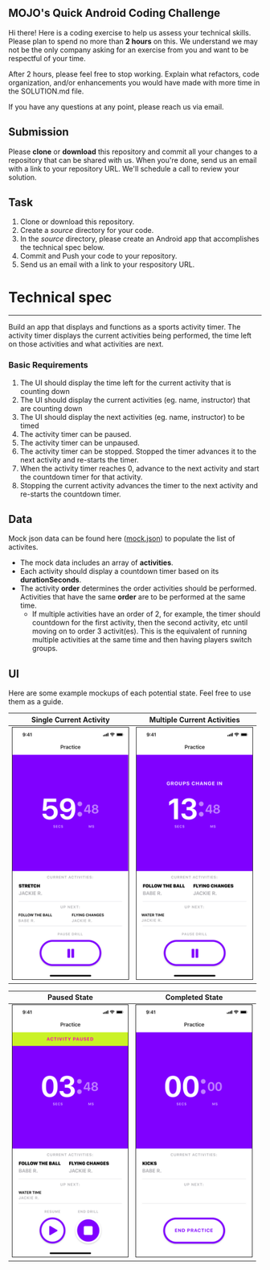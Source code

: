 ## MOJO's Quick Android Coding Challenge

Hi there! Here is a coding exercise to help us assess your technical skills. Please plan to spend no more than **2 hours** on this. We understand we may not be the only company asking for an exercise from you and want to be respectful of your time.

After 2 hours, please feel free to stop working. Explain what refactors, code organization, and/or enhancements you would have made with more time in the SOLUTION.md file.

If you have any questions at any point, please reach us via email.

## Submission
Please **clone** or **download** this repository and commit all your changes to a repository that can be shared with us. When you're done, send us an email with a link to your repository URL. We'll schedule a call to review your solution.

## Task

1. Clone or download this repository.
2. Create a *source* directory for your code.
3. In the *source* directory, please create an Android app that accomplishes the technical spec below.
4. Commit and Push your code to your repository.
5. Send us an email with a link to your respository URL.

# Technical spec
_____________

Build an app that displays and functions as a sports activity timer. The activity timer displays the current activities being performed, the time left on those activities and what activities are next.

### Basic Requirements

1. The UI should display the time left for the current activity that is counting down
1. The UI should display the current activities (eg. name, instructor) that are counting down
1. The UI should display the next activities (eg. name, instructor) to be timed
1. The activity timer can be paused.
2. The activity timer can be unpaused.
3. The activity timer can be stopped. Stopped the timer advances it to the next activity and re-starts the timer. 
1. When the activity timer reaches 0, advance to the next activity and start the countdown timer for that activity.
1. Stopping the current activity advances the timer to the next activity and re-starts the countdown timer.

## Data

Mock json data can be found here ([mock.json](mock.json)) to populate the list of activites.

* The mock data includes an array of **activities**. 
* Each activity should display a countdown timer based on its **durationSeconds**. 
* The activity **order** determines the order activities should be performed. Activities that have the same **order** are to be performed at the same time.
	* If multiple activities have an order of 2, for example, the timer should countdown for the first activity, then the second activity, etc until moving on to order 3 activit(es). This is the equivalent of running multiple activities at the same time and then having players switch groups.

## UI

Here are some example mockups of each potential state. Feel free to use them as a guide. 

| Single Current Activity  | Multiple Current Activities |
| ------------- | ------------- |
| <img src="examples/Single Activity.png" height="500" border="1px solid"> | <img src="examples/Multiple Activities.png" height="500" border="1px solid"> |


| Paused State  | Completed State |
| ------------- | ------------- |
| <img src="examples/Stopped State.png" height="500" border="1px solid">  | <img src="examples/Completed State.png" height="500" border="1px solid">
